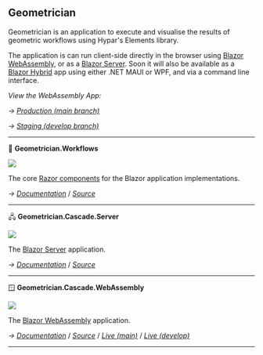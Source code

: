 ﻿---
uid: Geometrician
name: Geometrician Libraries
---


## Geometrician

Geometrician is an application to execute and visualise the results of geometric workflows using Hypar's Elements library.

The application is can run client-side directly in the browser using [Blazor WebAssembly](https://docs.microsoft.com/en-gb/aspnet/core/blazor/hosting-models?view=aspnetcore-6.0#blazor-server), or as a [Blazor Server](https://docs.microsoft.com/en-gb/aspnet/core/blazor/hosting-models?view=aspnetcore-6.0#blazor-server). Soon it will also be available as a [Blazor Hybrid](https://docs.microsoft.com/en-gb/aspnet/core/blazor/hosting-models?view=aspnetcore-6.0#blazor-hybrid) app using either .NET MAUI or WPF, and via a command line interface.

*View the WebAssembly App:*

*→ [Production (main branch)](https://geometrician.io/)*

*→ [Staging (develop branch)](https://next.geometrician.io/)*

---

📇 **Geometrician.Workflows**

![](https://img.shields.io/badge/status-alpha-informational)

The core [Razor components](https://docs.microsoft.com/en-us/aspnet/core/blazor/components/class-libraries?view=aspnetcore-6.0&tabs=visual-studio) for the Blazor application implementations.

*→ [Documentation](https://docs.lineweights.io/latest/App/Geometrician.Workflows.html)*
/  *[Source](https://github.com/StudioLE/Lineweights/tree/main/Geometrician.Workflows/src)*

---

🖧 **Geometrician.Cascade.Server**

![](https://img.shields.io/badge/status-alpha-informational)

The [Blazor Server](https://docs.microsoft.com/en-gb/aspnet/core/blazor/hosting-models?view=aspnetcore-6.0#blazor-server) application.

*→ [Documentation](https://docs.lineweights.io/latest/App/Geometrician.Cascade.Server.html)*
/  *[Source](https://github.com/StudioLE/Lineweights/tree/main/Geometrician.Cascade.Server/src)*

---

🪟 **Geometrician.Cascade.WebAssembly**

![](https://img.shields.io/badge/status-alpha-informational)

The [Blazor WebAssembly](https://docs.microsoft.com/en-gb/aspnet/core/blazor/hosting-models?view=aspnetcore-6.0#blazor-server) application.

*→ [Documentation](https://docs.lineweights.io/latest/Core/Lineweights.WebAssembly.html)*
/  *[Source](https://github.com/StudioLE/Lineweights/tree/main/Geometrician.Cascade.WebAssembly/src)*
/  *[Live (main)](https://geometrician.io/)*
/  *[Live (develop)](https://next.geometrician.io/)*

---
